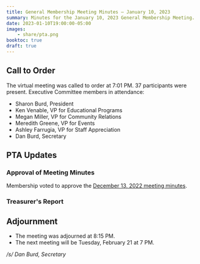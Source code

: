 ```yaml
---
title: General Membership Meeting Minutes — January 10, 2023
summary: Minutes for the January 10, 2023 General Membership Meeting.
date: 2023-01-10T19:00:00-05:00
images:
    - share/pta.png
booktoc: true
draft: true
---
```


## Call to Order

The virtual meeting was called to order at 7:01 PM. 37 participants were present. Executive Committee members in attendance:
- Sharon Burd, President
- Ken Venable, VP for Educational Programs
- Megan Miller, VP for Community Relations
- Meredith Greene, VP for Events
- Ashley Farrugia, VP for Staff Appreciation
- Dan Burd, Secretary

## PTA Updates

### Approval of Meeting Minutes

Membership voted to approve the [December 13, 2022 meeting minutes](../2022-12-13).

### Treasurer's Report



## Adjournment

- The meeting was adjourned at 8:15 PM.
- The next meeting will be Tuesday, February 21 at 7 PM.

*/s/ Dan Burd, Secretary*